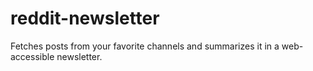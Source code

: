 # reddit-newsletter
Fetches posts from your favorite channels and summarizes it in a web-accessible newsletter.
